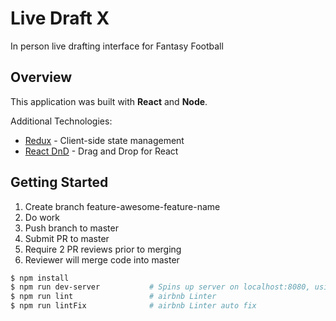 # Live Draft X
In person live drafting interface for Fantasy Football

## Overview
This application was built with **React** and **Node**. 

Additional Technologies: 
* [Redux](https://redux.js.org/) - Client-side state management
* [React DnD](http://react-dnd.github.io/react-dnd/) - Drag and Drop for React


## Getting Started

1. Create branch feature-awesome-feature-name
2. Do work
3. Push branch to master
4. Submit PR to master
5. Require 2 PR reviews prior to merging
6. Reviewer will merge code into master

```bash
$ npm install
$ npm run dev-server           # Spins up server on localhost:8080, using webpack-dev-server
$ npm run lint                 # airbnb Linter
$ npm run lintFix              # airbnb Linter auto fix